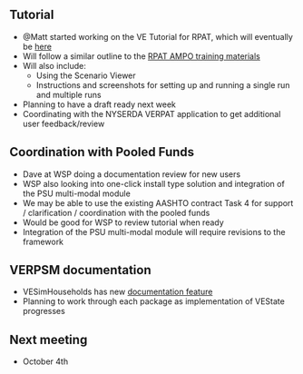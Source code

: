 ## Tutorial
  - @Matt started working on the VE Tutorial for RPAT, which will eventually be [here](https://github.com/gregorbj/VisionEval/wiki/VERPAT-Tutorial)
  - Will follow a similar outline to the [RPAT AMPO training materials](https://planningtools.transportation.org/files/112.pdf)
  - Will also include:
    - Using the Scenario Viewer 
    - Instructions and screenshots for setting up and running a single run and multiple runs
  - Planning to have a draft ready next week
  - Coordinating with the NYSERDA VERPAT application to get additional user feedback/review

## Coordination with Pooled Funds
  - Dave at WSP doing a documentation review for new users 
  - WSP also looking into one-click install type solution and integration of the PSU multi-modal module
  - We may be able to use the existing AASHTO contract Task 4 for support / clarification / coordination with the pooled funds
  - Would be good for WSP to review tutorial when ready
  - Integration of the PSU multi-modal module will require revisions to the framework

## VERPSM documentation
  - VESimHouseholds has new [documentation feature](https://github.com/gregorbj/VisionEval/issues/199)
  - Planning to work through each package as implementation of VEState progresses

## Next meeting
  - October 4th  